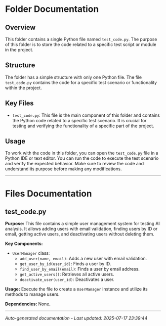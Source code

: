 # Folder Documentation

## Overview
This folder contains a single Python file named `test_code.py`. The purpose of this folder is to store the code related to a specific test script or module in the project.

## Structure
The folder has a simple structure with only one Python file. The file `test_code.py` contains the code for a specific test scenario or functionality within the project.

## Key Files
- `test_code.py`: This file is the main component of this folder and contains the Python code related to a specific test scenario. It is crucial for testing and verifying the functionality of a specific part of the project.

## Usage
To work with the code in this folder, you can open the `test_code.py` file in a Python IDE or text editor. You can run the code to execute the test scenario and verify the expected behavior. Make sure to review the code and understand its purpose before making any modifications.

---

# Files Documentation

## test_code.py

**Purpose:** This file contains a simple user management system for testing AI analysis. It allows adding users with email validation, finding users by ID or email, getting active users, and deactivating users without deleting them.

**Key Components:**
- `UserManager` class:
  - `add_user(name, email)`: Adds a new user with email validation.
  - `get_user_by_id(user_id)`: Finds a user by ID.
  - `find_user_by_email(email)`: Finds a user by email address.
  - `get_active_users()`: Retrieves all active users.
  - `deactivate_user(user_id)`: Deactivates a user.

**Usage:** Execute the file to create a `UserManager` instance and utilize its methods to manage users.

**Dependencies:** None.

---
*Auto-generated documentation - Last updated: 2025-07-17 23:39:44*

